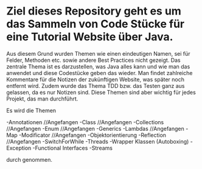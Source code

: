 # Ziel dieses Repository geht es um das Sammeln von Code Stücke für eine Tutorial Website über Java.
Aus diesem Grund wurden Themen wie einen eindeutigen Namen, sei für Felder, Methoden etc. sowie andere Best Practices nicht gezeigt.
Das zentrale Thema ist es darzustellen, was Java alles kann und wie man das anwendet und diese Codestücke geben das wieder. 
Man findet zahlreiche Kommentare für die Notizen der zukünftigen Website, was später noch entfernt wird.
Zudem wurde das Thema TDD bzw. das Testen ganz aus gelassen, da es nur Notizen sind. Diese Themen sind aber wichtig für jedes Projekt, das man durchführt.


Es wird die Themen

  -Annotationen //Angefangen
  -Class //Angefangen
  -Collections //Angefangen
  -Enum //Angefangen
  -Generics
  -Lambdas //Angefangen
  -Map
  -Modificator //Angefangen
  -Objektorientierung
  -Reflection //Angefangen
  -SwitchForWhile
  -Threads
  -Wrapper Klassen (Autoboxing)
  -Exception
  -Functional Interfaces
  -Streams
  
  
  durch genommen.
